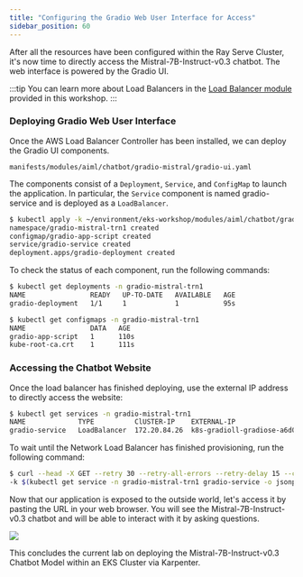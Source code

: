 ```yaml
---
title: "Configuring the Gradio Web User Interface for Access"
sidebar_position: 60
---
```


After all the resources have been configured within the Ray Serve Cluster, it's now time to directly access the Mistral-7B-Instruct-v0.3 chatbot. The web interface is powered by the Gradio UI.

:::tip
You can learn more about Load Balancers in the [Load Balancer module](../../fundamentals/exposing/loadbalancer/index.md) provided in this workshop.
:::

### Deploying Gradio Web User Interface

Once the AWS Load Balancer Controller has been installed, we can deploy the Gradio UI components.

```file
manifests/modules/aiml/chatbot/gradio-mistral/gradio-ui.yaml
```

The components consist of a `Deployment`, `Service`, and `ConfigMap` to launch the application. In particular, the `Service` component is named gradio-service and is deployed as a `LoadBalancer`.

```bash
$ kubectl apply -k ~/environment/eks-workshop/modules/aiml/chatbot/gradio-mistral
namespace/gradio-mistral-trn1 created
configmap/gradio-app-script created
service/gradio-service created
deployment.apps/gradio-deployment created
```

To check the status of each component, run the following commands:

```bash
$ kubectl get deployments -n gradio-mistral-trn1
NAME                READY   UP-TO-DATE   AVAILABLE   AGE
gradio-deployment   1/1     1            1           95s
```

```bash
$ kubectl get configmaps -n gradio-mistral-trn1
NAME                DATA   AGE
gradio-app-script   1      110s
kube-root-ca.crt    1      111s
```

### Accessing the Chatbot Website

Once the load balancer has finished deploying, use the external IP address to directly access the website:

```bash wait=10
$ kubectl get services -n gradio-mistral-trn1
NAME             TYPE          ClUSTER-IP    EXTERNAL-IP                                                                      PORT(S)         AGE
gradio-service   LoadBalancer  172.20.84.26  k8s-gradioll-gradiose-a6d0b586ce-06885d584b38b400.elb.us-west-2.amazonaws.com    80:30802/TCP    8m42s
```

To wait until the Network Load Balancer has finished provisioning, run the following command:

```bash wait=300 timeout=900 test=false
$ curl --head -X GET --retry 30 --retry-all-errors --retry-delay 15 --connect-timeout 30 --max-time 60 \
-k $(kubectl get service -n gradio-mistral-trn1 gradio-service -o jsonpath="{.status.loadBalancer.ingress[*].hostname}{'\n'}")
```

Now that our application is exposed to the outside world, let's access it by pasting the URL in your web browser. You will see the Mistral-7B-Instruct-v0.3 chatbot and will be able to interact with it by asking questions.

<Browser url="http://k8s-gradioll-gradiose-a6d0b586ce-06885d584b38b400.elb.us-west-2.amazonaws.com">
<img src={require('@site/static/img/sample-app-screens/gardio_mistral_SS.png').default}/>
</Browser>

This concludes the current lab on deploying the Mistral-7B-Instruct-v0.3 Chatbot Model within an EKS Cluster via Karpenter.

